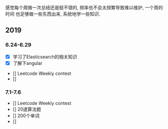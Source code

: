 感觉每个周做一次总结还是挺不错的, 频率也不会太频繁导致难以维护, 一个周的时间
也足够做一些东西出来, 系统地学一些知识.

## 2019
### 6.24-6.29
- [x] 学习了Elasticsearch的相关知识
- [x] 了解下angular
- [] Leetcode Weekly contest
- [] 
### 7.1-7.6
- [] Leetcode Weekly contest
- [] 20道算法题
- [] 200个单词
- [] 